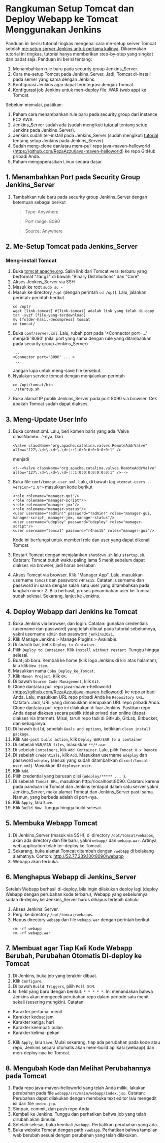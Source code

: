# Rangkuman Setup Tomcat dan Deploy Webapp ke Tomcat Menggunakan Jenkins
Panduan ini berisi tutorial ringkas mengenai cara me-setup server Tomcat setelah [me-setup server Jenkins untuk pertama kalinya](https://razzubair.medium.com/membangun-server-jenkins-dan-meng-install-plugin-maven-pada-jenkins-912a0aecb329).
Dikarenakan tutorial ini ringkas, tutorial hanya memberikan step-by-step yang singkat dan padat saja.
Panduan ini berisi tentang:
1. Menambahkan rule baru pada security group Jenkins_Server.
2. Cara me-setup Tomcat pada Jenkins_Server. Jadi, Tomcat di-install pada server yang sama dengan Jenkins.
3. Konfigurasi Jenkins agar dapat terintegrasi dengan Tomcat.
4. Konfigurasi job Jenkins untuk men-deploy file .WAR (web app) ke Tomcat.

Sebelum memulai, pastikan:
1. Paham cara menambahkan rule baru pada security group dari instance EC2 AWS.
2. Jenkins_Server sudah ada (sudah mengikuti [tutorial](https://razzubair.medium.com/membangun-server-jenkins-dan-meng-install-plugin-maven-pada-jenkins-912a0aecb329) tentang setup Jenkins pada Jenkins_Server).
3. Jenkins sudah ter-install pada Jenkins_Server (sudah mengikuti [tutorial](https://razzubair.medium.com/membangun-server-jenkins-dan-meng-install-plugin-maven-pada-jenkins-912a0aecb329) tentang setup Jenkins pada Jenkins_Server).
4. Sudah meng-clone dan/atau mem-pull repo java-maven-helloworld (https://github.com/RezaAzzu/java-maven-helloworld) ke repo GitHub pribadi Anda.
5. Paham mengoperasikan Linux secara dasar.

## 1. Menambahkan Port pada Security Group Jenkins_Server
1. Tambahkan rule baru pada security group Jenkins_Server dengan ketentuan sebagai berikut
    > Type: Anywhere

    > Port range: 8090

    > Source: Anywhere

## 2. Me-Setup Tomcat pada Jenkins_Server
### Meng-install Tomcat
1. Buka [tomcat.apache.org](http://tomcat.apache.org/download-80.cgi). Salin link dari Tomcat versi terbaru yang berformat ".tar.gz" di bawah "Binary Distributions" dan "Core"
2. Akses Jenkins_Server via SSH
3. Masuk ke root
```sudo su -```
4. Masuk ke directory `/opt` (dengan perintah `cd /opt`). Lalu, jalankan perintah-perintah berikut.
    ```
    cd /opt/
    wget [link-tomcat] #[link-tomcat] adalah link yang telah di-copy
    tar -xvzf [file-yang-terdownload]
    mv [folder-hasil-decompress] tomcat
    cd tomcat/
    ```
5. Buka `conf/server.xml`. Lalu, rubah port pada '<Connector port=...' menjadi '8090' (nilai port yang sama dengan rule yang ditambahkan pada security group Jenkins_Server)
    ```
    ...
    <Connector port="8090" ... >
    ...
    ```
    Jangan lupa untuk meng-save file tersebut.
6. Nyalakan service tomcat dengan menjalankan perintah
    ```
    cd /opt/tomcat/bin
    ./startup.sh
    ```
7. Buka alamat IP publik Jenkins_Server pada port 8090 via browser. Cek apakah Tomcat sudah dapat diakses.

## 3. Meng-Update User Info
1. Buka context.xml. Lalu, beri komen baris yang ada 'Valve className=...'-nya. Dari
    ```
    <Valve className="org.apache.catalina.valves.RemoteAddrValve" allow="127\.\d+\.\d+\.\d+|::1|0:0:0:0:0:0:0:1" />
    ```
    menjadi
    ```
    <!--<Valve className="org.apache.catalina.valves.RemoteAddrValve" allow="127\.\d+\.\d+\.\d+|::1|0:0:0:0:0:0:0:1" />-->
    ```
2. Buka file `conf/tomcat-user.xml`. Lalu, di bawah tag 
`<tomcat-users ... version="1.0">` masukkan kode berikut
    ```
    <role rolename="manager-gui"/>
    <role rolename="manager-script"/>
    <role rolename="manager-jmx"/>
    <role rolename="manager-status"/>
    <user username="!admin!" password="!admin!" roles="manager-gui, manager-script, manager-jmx, manager-status"/>
    <user username="udeploy" password="udeploy" roles="manager-script"/>
    <user username="tomcat" password="r4has15" roles="manager-gui"/>
    ```
	Kode ini berfungsi untuk memberi role dan user yang dapat dikenali Tomcat.
3. Restart Tomcat dengan menjalankan `shutdown.sh` lalu `startup.sh`. 
Catatan: Tomcat butuh waktu paling lama 5 menit sebelum dapat diakses via browser, jadi harus bersabar.

4. Akses Tomcat via browser. Klik "Manager App". Lalu, masukkan username `tomcat` dan password `r4has15`. 
Catatan: username dan password ini sama dengan salah satu user yang ditambahkan pada langkah nomor 2.
Bila berhasil, proses penambahan user ke Tomcat sudah selesai. Sekarang, lanjut ke Jenkins.

## 4. Deploy Webapp dari Jenkins ke Tomcat
1. Buka Jenkins via browser, dan login. 
Catatan: gunakan credentials (username dan password) yang telah dibuat pada tutorial sebelumnya, yakni username `admin` dan password `jenkins2021`.
2. Klik Manage Jenkins > Manage Plugins > Available.
3. Di search bar, ketik `Deploy to Container`.
4. Pilih `Deploy to Container`. Klik `Install without restart`. Tunggu hingga selesai.
5. Buat job baru. Kembali ke home (klik logo Jenkins di kiri atas halaman), lalu klik `New item`.
6. Masukkan nama `Coba_Deploy_ke_Tomcat`.
7. Klik `Maven Project`. Klik `OK`.
8. Di bawah `Source Code Management`, klik `Git`.
9. Clone dan/atau pull repo java-maven-helloworld (https://github.com/RezaAzzu/java-maven-helloworld) ke repo pribadi Anda. Lalu, masukkan URL repo pribadi Anda ke `Repository URL`. 
Catatan: Jadi, URL yang dimasukkan merupakan URL repo pribadi Anda. Clone dan/atau pull repo ini dilakukan di luar Jenkins. 
Pastikan repo Anda dapat diakses secara publik (tidak privat) dan online (dapat diakses via Internet). Misal, taruh repo tadi di GitHub, GitLab, Bitbucket, dan sebagainya. 
10. Di bawah `Build`, sebelah `Goals and options`, ketikkan `clean install package`.
11. Klik `Add-post build action`, klik `Deploy WAR/EAR to a container`
12. Di sebelah `WAR/EAR files`, masukkan `**/*.war`
13. Di sebelah `Containers`, klik `Add Container`. Lalu, pilih `Tomcat 8.x Remote`
14. Di sebelah `Credentials`, klik `Add`. Masukkan username `udeploy` dan password `udeploy` (sesuai yang sudah ditambahkan di `conf/tomcat-user.xml`). Masukkan ID `deployer_user`.
15. Klik `Add`.
16. Pilih credential yang barusan diisi (`udeploy/***** ... `).
17. Di sebelah `Tomcat URL`, masukkan http://localhost:8090.
Catatan: karena pada panduan ini Tomcat dan Jenkins terdapat dalam satu server yakni Jenkins_Server, maka alamat Tomcat dan Jenkins_Server pasti sama. Namun, yang berbeda adalah di port-nya.
18. Klik `Apply`, lalu `Save`.
19. Klik `Build Now`. Tunggu hingga build selesai.

## 5. Membuka Webapp Tomcat
1. Di Jenkins_Server (masuk via SSH), di directory `/opt/tomcat/webapps`, akan ada directory dan file baru, yakni `webapp/` dan `webapp.war`. Artinya, web application telah ter-deploy ke Tomcat.
2. Sekarang, buka alamat Tomcat ditambah dengan `/webapp` di belakang alamatnya. Contoh: http://52.77.239.100:8090/webapp
3. Webapp akan terbuka.

## 6. Menghapus Webapp di Jenkins_Server
Setelah Webapp berhasil di-deploy, bila ingin dilakukan deploy lagi (deploy Webapp dengan perubahan kode terbaru), Webapp yang sebelumnya sudah di-deploy ke Jenkins_Server harus dihapus terlebih dahulu
1. Akses Jenkins_Server.
2. Pergi ke directory `/opt/tomcat/webapps`.
3. Hapus directory `webapp` dan file `webapp.war` dengan perintah berikut.
   ```
   rm -rf webapp
   rm -rf webapp.war
   ```

## 7. Membuat agar Tiap Kali Kode Webapp Berubah, Perubahan Otomatis Di-deploy ke Tomcat
1. Di Jenkins, buka job yang terakhir dibuat.
2. Klik `Configure`.
3. Di bawah `Build Triggers`, pilih `Poll SCM`.
4. Isi field yang baru dengan berikut: `* * * * *`. Ini menandakan bahwa Jenkins akan mengecek perubahan repo dalam periode satu menit sekali (sesering mungkin).
Catatan: 
- Karakter pertama: menit
- Karakter kedua: jam 
- Karakter ketiga: hari 
- Karakter keempat: bulan 
- Karakter kelima: pekan 
5. Klik `Apply`, lalu `Save`.
Mulai sekarang, tiap ada perubahan pada kode atau repo, Jenkins secara otomatis akan mem-build aplikasi (webapp) dan men-deploy-nya ke Tomcat.

## 8. Mengubah Kode dan Melihat Perubahannya pada Tomcat
1. Pada repo java-maven-helloworld yang telah Anda miliki, lakukan perubahan pada file `webapp/src/main/webapp/index.jsp`.
Catatan: Perubahan dapat dilakukan dengan membuka text editor lalu mengedit isi dari file `index.jsp`.
2. Simpan, commit, dan push repo Anda.
3. Kembali ke Jenkins. Tunggu dan perhatikan bahwa job yang telah dirubah akan dimulai.
4. Setelah selesai, buka kembali `/webapp`. Perhatikan perubahan yang ada.
5. Buka website Tomcat dengan path `/webapp`. Perhatikan bahwa tampilan web berubah sesuai dengan perubahan yang telah dilakukan. 
